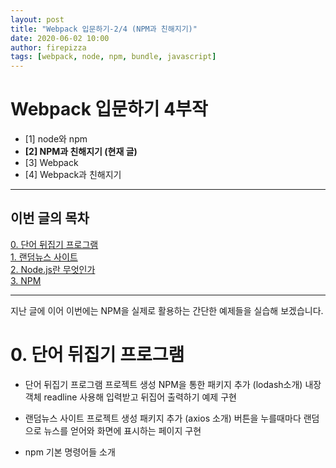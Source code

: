 ```yaml
---
layout: post
title: "Webpack 입문하기-2/4 (NPM과 친해지기)"
date: 2020-06-02 10:00
author: firepizza
tags: [webpack, node, npm, bundle, javascript]
---
```


# Webpack 입문하기 4부작

- [1] node와 npm
- <b class="bold">[2] NPM과 친해지기 (현재 글)</b>
- [3] Webpack
- [4] Webpack과 친해지기

---

## 이번 글의 목차

[0. 단어 뒤집기 프로그램](#0-단어-뒤집기-프로그램)<br/>
[1. 랜덤뉴스 사이트](#1-랜덤뉴스-사이트)<br/>
[2. Node.js란 무엇인가](#2-nodejs란-무엇인가)<br/>
[3. NPM](#3-npm)

---

지난 글에 이어 이번에는 NPM을 실제로 활용하는 간단한 예제들을 실습해 보겠습니다.<br/>

# 0. 단어 뒤집기 프로그램

- 단어 뒤집기 프로그램
  프로젝트 생성
  NPM을 통한 패키지 추가 (lodash소개)
  내장객체 readline 사용해 입력받고 뒤집어 출력하기 예제 구현

- 랜덤뉴스 사이트
  프로젝트 생성
  패키지 추가 (axios 소개)
  버튼을 누를때마다 랜덤으로 뉴스를 얻어와 화면에 표시하는 페이지 구현

- npm 기본 명령어들 소개
